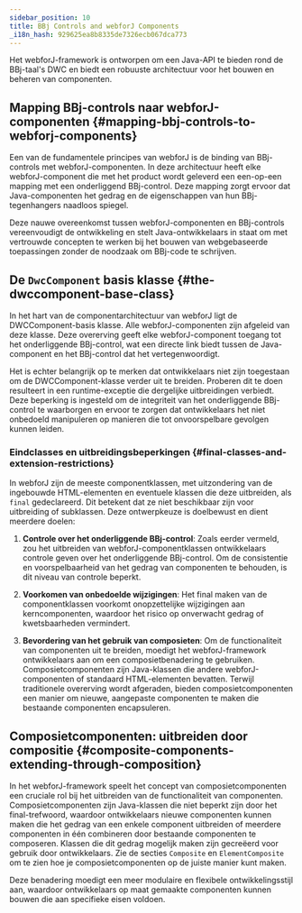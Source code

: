 ```yaml
---
sidebar_position: 10
title: BBj Controls and webforJ Components
_i18n_hash: 929625ea8b8335de7326ecb067dca773
---
```

Het webforJ-framework is ontworpen om een Java-API te bieden rond de BBj-taal's DWC en biedt een robuuste architectuur voor het bouwen en beheren van componenten.

## Mapping BBj-controls naar webforJ-componenten {#mapping-bbj-controls-to-webforj-components}
Een van de fundamentele principes van webforJ is de binding van BBj-controls met webforJ-componenten. In deze architectuur heeft elke webforJ-component die met het product wordt geleverd een een-op-een mapping met een onderliggend BBj-control. Deze mapping zorgt ervoor dat Java-componenten het gedrag en de eigenschappen van hun BBj-tegenhangers naadloos spiegel.

Deze nauwe overeenkomst tussen webforJ-componenten en BBj-controls vereenvoudigt de ontwikkeling en stelt Java-ontwikkelaars in staat om met vertrouwde concepten te werken bij het bouwen van webgebaseerde toepassingen zonder de noodzaak om BBj-code te schrijven.

## De `DwcComponent` basis klasse {#the-dwccomponent-base-class}
In het hart van de componentarchitectuur van webforJ ligt de DWCComponent-basis klasse. Alle webforJ-componenten zijn afgeleid van deze klasse. Deze overerving geeft elke webforJ-component toegang tot het onderliggende BBj-control, wat een directe link biedt tussen de Java-component en het BBj-control dat het vertegenwoordigt.

Het is echter belangrijk op te merken dat ontwikkelaars niet zijn toegestaan om de DWCComponent-klasse verder uit te breiden. Proberen dit te doen resulteert in een runtime-exceptie die dergelijke uitbreidingen verbiedt. Deze beperking is ingesteld om de integriteit van het onderliggende BBj-control te waarborgen en ervoor te zorgen dat ontwikkelaars het niet onbedoeld manipuleren op manieren die tot onvoorspelbare gevolgen kunnen leiden.

### Eindclasses en uitbreidingsbeperkingen {#final-classes-and-extension-restrictions}
In webforJ zijn de meeste componentklassen, met uitzondering van de ingebouwde HTML-elementen en eventuele klassen die deze uitbreiden, als `final` gedeclareerd. Dit betekent dat ze niet beschikbaar zijn voor uitbreiding of subklassen. Deze ontwerpkeuze is doelbewust en dient meerdere doelen:

1. **Controle over het onderliggende BBj-control**: Zoals eerder vermeld, zou het uitbreiden van webforJ-componentklassen ontwikkelaars controle geven over het onderliggende BBj-control. Om de consistentie en voorspelbaarheid van het gedrag van componenten te behouden, is dit niveau van controle beperkt.

2. **Voorkomen van onbedoelde wijzigingen**: Het final maken van de componentklassen voorkomt onopzettelijke wijzigingen aan kerncomponenten, waardoor het risico op onverwacht gedrag of kwetsbaarheden vermindert.

3. **Bevordering van het gebruik van composieten**: Om de functionaliteit van componenten uit te breiden, moedigt het webforJ-framework ontwikkelaars aan om een composietbenadering te gebruiken. Composietcomponenten zijn Java-klassen die andere webforJ-componenten of standaard HTML-elementen bevatten. Terwijl traditionele overerving wordt afgeraden, bieden composietcomponenten een manier om nieuwe, aangepaste componenten te maken die bestaande componenten encapsuleren.

## Composietcomponenten: uitbreiden door compositie {#composite-components-extending-through-composition}
In het webforJ-framework speelt het concept van composietcomponenten een cruciale rol bij het uitbreiden van de functionaliteit van componenten. Composietcomponenten zijn Java-klassen die niet beperkt zijn door het final-trefwoord, waardoor ontwikkelaars nieuwe componenten kunnen maken die het gedrag van een enkele component uitbreiden of meerdere componenten in één combineren door bestaande componenten te composeren. Klassen die dit gedrag mogelijk maken zijn gecreëerd voor gebruik door ontwikkelaars. Zie de secties `Composite` en `ElementComposite` om te zien hoe je composietcomponenten op de juiste manier kunt maken.

Deze benadering moedigt een meer modulaire en flexibele ontwikkelingsstijl aan, waardoor ontwikkelaars op maat gemaakte componenten kunnen bouwen die aan specifieke eisen voldoen.
